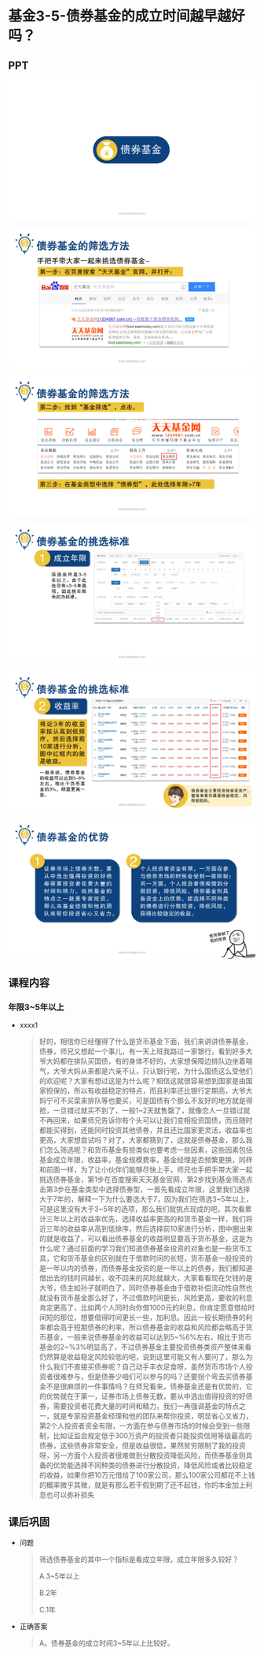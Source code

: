 # 基金3-5-债券基金的成立时间越早越好吗？

## PPT

![课程ppt](assets/3-5-1.jpeg)

![课程ppt](assets/3-5-2.jpeg)

![课程ppt](assets/3-5-3.jpeg)

![课程ppt](assets/3-5-4.jpeg)

![课程ppt](assets/3-5-5.jpeg)

![课程ppt](assets/3-5-6.jpeg)

## 课程内容

### 年限3~5年以上

- xxxx1

  > 好的，相信你已经懂得了什么是货币基金下面，我们来讲讲债券基金，债券，师兄又想起一个事儿，有一天上班我路过一家银行，看到好多大爷大妈都在排队买国债，有的身体不好的，大家想保障边排队边坐着喘气，大爷大妈从来都是六亲不认，只认银行呢，为什么国债这么受他们的欢迎呢？大家有想过这是为什么呢？相信这就很容易想到国家是由国家担保的，所以有收益稳定的特点，而且利率还比银行定期高，大爷大妈宁可不买菜来排队等也要买，可是国债有个那么不友好的地方就是得抢，一旦错过就买不到了，一般1~2天就售罄了，就像恋人一旦错过就不再回来，如果师兄告诉你有个头可以让我们变相投资国债，而且随时都能买得到，还能同时投资其他债券，并且还比国家更灵活，收益率也更高，大家想尝试吗？对了，大家都猜到了，这就是债券基金，那么我们怎么筛选呢？和货币基金有些类似也要考虑一些因素，这些因素包括基金成立年限，收益率，基金规模费率，基金经理是否频繁更换，同样和前面一样，为了让小伙伴们能够尽快上手，师兄也手把手带大家一起挑选债券基金，第1步在百度搜索天天基金官网，第2步找到基金筛选点击第3步在基金类型中选择债券型，一首先看成立年限，这里我们选择大于7年的，解释一下为什么要选大于7，因为我们在筛选3~5年以上，可是这里没有大于3~5年的选项，那么我们就挑点现成的吧，其次看累计三年以上的收益率优先，选择收益率更高的和货币基金一样，我们将近三年的收益率从高到低排序，然后选择前10家进行分析，图中圈出来的就是收益了，可以看出债券基金的收益明显要高于货币基金，这是为什么呢？通过前面的学习我们知道债券基金投资的对象也是一些货币工具，它和货币基金的区别就在于借款时间的长短，货币基金一般投资的是一年以内的债券，而债券基金投资的是一年以上的债券，我们都知道借出去的钱时间越长，收不回来的风险就越大，大家看看现在欠钱的是大爷，债主如孙子就明白了，同时债券基金由于借款补偿流动性自然也就没有货币基金那么好了，不过借款时间更长，风险更高，要收的利息肯定更高了，比如两个人同时向你借1000元的利息，你肯定愿意借给时间短的那位，想要借得时间更长一些，加利息。因此一般长期债券的利率都会高于短期债券的利率，所以债券基金的收益和风险都会略高于货币基金，一般来说债券基金的收益可以达到5~%6%左右，相比于货币基金的2~%3%明显高了，不过债券基金主要投资债券类资产整体来看仍然算是收益稳定风险较低的吧，说到这里可能又有人要问了，那么为什么我们不直接买债券呢？自己动手丰衣足食呀，虽然货币市场个人投资者很难参与，但是债券少咱们可以参与的吗？还要拐个弯去买债券基金不是很麻烦的一件事情吗？在师兄看来，债券基金还是有优势的，它的优势就在于第一，证券市场上债券无数，要从中选出值得投资的好债券，需要投资者花费大量的时间和精力，我们一再强调基金的特点之一，就是专家投资基金经理和他的团队来帮你投资，明显省心又省力，第2个人投资者资金有限，一方面在参与债券市场的时候会受到一些限制，比如证监会规定低于300万资产的投资者只能投资信用等级最高的债券，这些债券非常安全，但是收益很低，果然贫穷限制了我的投资呀，另一方面个人投资者很难做到分散投资降低风险，而债券基金则具备的优势能选择不同种类的债券进行分散投资，降低风险或者比较稳定的收益，如果你把10万元借给了100家公司，那么100家公司都花不上钱的概率微乎其微，就是有那么若干假到期了还不起钱，你的本金加上利息也可以弥补损失

## 课后巩固

- 问题

  > 筛选债券基金的其中一个指标是看成立年限，成立年限多久较好？
  >
  > A.3~5年以上
  >
  > B.2年
  >
  > C.1年

- 正确答案

  > A。债券基金的成立时间3~5年以上比较好。